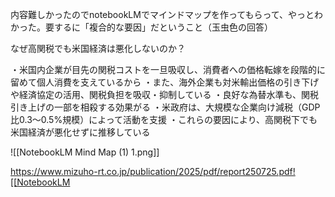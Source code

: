 内容難しかったのでnotebookLMでマインドマップを作ってもらって、やっとわかった。要するに「複合的な要因」だということ（玉虫色の回答）


なぜ高関税でも米国経済は悪化しないのか？

・米国内企業が目先の関税コストを一旦吸収し、消費者への価格転嫁を段階的に留めて個人消費を支えているから
・また、海外企業も対米輸出価格の引き下げや経済協定の活用、関税負担を吸収・抑制している
・良好な為替水準も、関税引き上げの一部を相殺する効果がる
・米政府は、大規模な企業向け減税（GDP比0.3～0.5%規模）によって活動を支援
・これらの要因により、高関税下でも米国経済が悪化せずに推移している

![[NotebookLM Mind Map (1) 1.png]]

https://www.mizuho-rt.co.jp/publication/2025/pdf/report250725.pdf![[NotebookLM 

